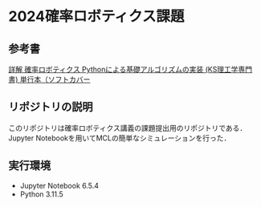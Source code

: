 # 2024確率ロボティクス課題
## 参考書
[詳解 確率ロボティクス Pythonによる基礎アルゴリズムの実装 (KS理工学専門書) 単行本（ソフトカバー](https://amzn.asia/d/dOVpchi)

## リポジトリの説明
このリポジトリは確率ロボティクス講義の課題提出用のリポジトリである．Jupyter Notebookを用いてMCLの簡単なシミュレーションを行った．
## 実行環境
+ Jupyter Notebook 6.5.4
+ Python 3.11.5
